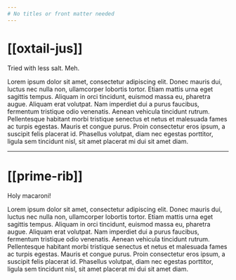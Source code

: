 ```yaml
---
# No titles or front matter needed
---
```


# [[oxtail-jus]]

Tried with less salt. Meh.

Lorem ipsum dolor sit amet, consectetur adipiscing elit. Donec mauris dui, luctus nec nulla non, ullamcorper lobortis tortor. Etiam mattis urna eget sagittis tempus. Aliquam in orci tincidunt, euismod massa eu, pharetra augue. Aliquam erat volutpat. Nam imperdiet dui a purus faucibus, fermentum tristique odio venenatis. Aenean vehicula tincidunt rutrum. Pellentesque habitant morbi tristique senectus et netus et malesuada fames ac turpis egestas. Mauris et congue purus. Proin consectetur eros ipsum, a suscipit felis placerat id. Phasellus volutpat, diam nec egestas porttitor, ligula sem tincidunt nisl, sit amet placerat mi dui sit amet diam.

---

# [[prime-rib]]

Holy macaroni!

Lorem ipsum dolor sit amet, consectetur adipiscing elit. Donec mauris dui, luctus nec nulla non, ullamcorper lobortis tortor. Etiam mattis urna eget sagittis tempus. Aliquam in orci tincidunt, euismod massa eu, pharetra augue. Aliquam erat volutpat. Nam imperdiet dui a purus faucibus, fermentum tristique odio venenatis. Aenean vehicula tincidunt rutrum. Pellentesque habitant morbi tristique senectus et netus et malesuada fames ac turpis egestas. Mauris et congue purus. Proin consectetur eros ipsum, a suscipit felis placerat id. Phasellus volutpat, diam nec egestas porttitor, ligula sem tincidunt nisl, sit amet placerat mi dui sit amet diam.